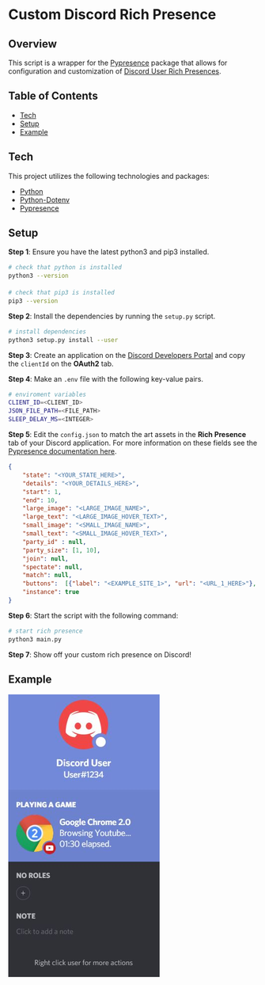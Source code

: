 # Custom Discord Rich Presence

## Overview

This script is a wrapper for the [Pypresence](https://github.com/qwertyquerty/pypresence) package that allows for configuration and customization of [Discord User Rich Presences](https://discord.com/developers/docs/rich-presence/how-to).

## Table of Contents

- [Tech](#tech)<br/>
- [Setup](#data)<br/>
- [Example](#example)<br/>

## Tech

This project utilizes the following technologies and packages:

- [Python](https://www.python.org/)
- [Python-Dotenv](https://pypi.org/project/python-dotenv/)
- [Pypresence](https://pypi.org/project/pypresence/)

## Setup

**Step 1**: Ensure you have the latest python3 and pip3 installed.

```bash
# check that python is installed
python3 --version

# check that pip3 is installed
pip3 --version
```

**Step 2**: Install the dependencies by running the `setup.py` script.

```bash
# install dependencies
python3 setup.py install --user
```

**Step 3**: Create an application on the [Discord Developers Portal](https://discord.com/developers/applications) and copy the `clientId` on the **OAuth2** tab.

**Step 4**: Make an `.env` file with the following key-value pairs.

```bash
# enviroment variables
CLIENT_ID=<CLIENT_ID>
JSON_FILE_PATH=<FILE_PATH>
SLEEP_DELAY_MS=<INTEGER>
```

**Step 5**: Edit the `config.json` to match the art assets in the **Rich Presence** tab of your Discord application. For more information on these fields see the [Pypresence documentation here](https://qwertyquerty.github.io/pypresence/html/doc/presence.html#update).

```json
{
    "state": "<YOUR_STATE_HERE>",
    "details": "<YOUR_DETAILS_HERE>",
    "start": 1,
    "end": 10,
    "large_image": "<LARGE_IMAGE_NAME>",
    "large_text": "<LARGE_IMAGE_HOVER_TEXT>",
    "small_image": "<SMALL_IMAGE_NAME>",
    "small_text": "<SMALL_IMAGE_HOVER_TEXT>",
    "party_id" : null,
    "party_size": [1, 10],
    "join": null,
    "spectate": null,
    "match": null,
    "buttons":  [{"label": "<EXAMPLE_SITE_1>", "url": "<URL_1_HERE>"}, {"label": "<EXAMPLE_SITE_2>", "url": "<URL_2_HERE>"}],
    "instance": true
}
```

**Step 6**: Start the script with the following command:

```bash
# start rich presence
python3 main.py
```

**Step 7**: Show off your custom rich presence on Discord!

## Example

![Custom Rich Presence on Discord](/demo/example.jpg)